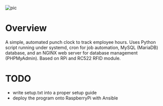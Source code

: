 ![pic](https://i.imgur.com/SkXi0fD.png)


# Overview

A simple, automated punch clock to track employee hours. Uses Python script running under systemd, cron for job automation, MySQL (MariaDB) database, and an NGINX web server for database management (PHPMyAdmin). Based on RPi and RC522 RFID module.

# TODO

- write setup.txt into a proper setup guide
- deploy the program onto RaspberryPi with Ansible
